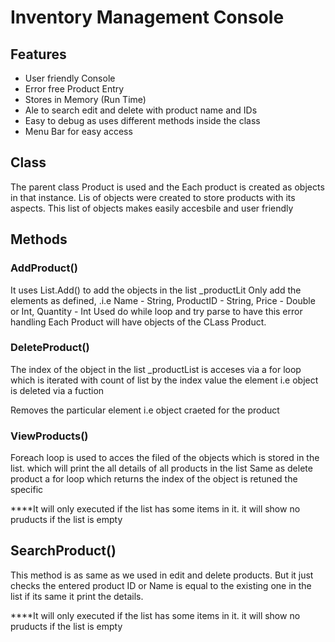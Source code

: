 # Inventory Management Console

## Features
- User friendly Console
- Error free Product Entry
- Stores in Memory (Run Time)
- Ale to search edit and delete with product name and IDs
- Easy to debug as uses different methods inside the class
- Menu Bar for easy access 

 ## Class

 The parent class Product is used and the Each product is created as objects in that instance. 
 Lis of objects were created to store products with its aspects. This list of objects makes easily accesbile 
 and user friendly

 ## Methods

 ### AddProduct()

 It uses List.Add() to add the objects in the list _productLit
 Only add the elements as defined, .i.e
 Name - String, ProductID - String, Price - Double or Int, Quantity - Int
 Used do while loop and try parse to have this error handling
 Each Product will have objects of the CLass Product. 
 
 ### DeleteProduct()

 The index of the object in the list _productList is acceses via a for loop which is iterated with count of list
 by the index value the element i.e object is deleted via a fuction

  Removes the particular element i.e object craeted for the product


 ### ViewProducts()

 Foreach loop is used to acces the filed of the objects which is stored in the list. which will print the all details of 
 all products in the list
 Same as delete product a for loop which returns the index of the object is retuned the specific 


****It will only executed if the list has some items in it. it will show no pruducts if the list is empty

 ## SearchProduct()

 This method is as same as we used in edit and delete products. But it just checks the entered product ID or Name is equal to the existing 
 one in the list if its same it print the details. 

 ****It will only executed if the list has some items in it. it will show no pruducts if the list is empty  